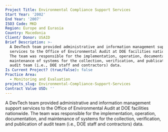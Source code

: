 ```yaml
---
Project Title: Environmental Compliance Support Services
Start Year: '2002'
End Year: '2007'
ISO3 Code: MKD
Region: Europe and Eurasia
Country: Macedonia
Client/ Donor: USAID
Brief Description: >-
  A DevTech team provided administrative and information management support
  services to the Office of Environmental Audit at DOE facilities nationwide.
  The team was responsible for the implementation, operation, documentation, and
  maintenance of systems for the collection, verification, and publication of
  audit team (i.e., DOE staff and contractors) data.
Is Current Project? (true/false): false
Practice Area:
  - Monitoring and Evaluation
projects_slug: Environmental-Compliance-Support-Services
Contract Value USD: ''
---
```

A DevTech team provided administrative and information management support services to the Office of Environmental Audit at DOE facilities nationwide. The team was responsible for the implementation, operation, documentation, and maintenance of systems for the collection, verification, and publication of audit team (i.e., DOE staff and contractors) data.